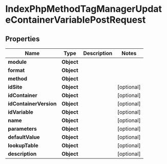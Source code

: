

# IndexPhpMethodTagManagerUpdateContainerVariablePostRequest


## Properties

| Name | Type | Description | Notes |
|------------ | ------------- | ------------- | -------------|
|**module** | **Object** |  |  |
|**format** | **Object** |  |  |
|**method** | **Object** |  |  |
|**idSite** | **Object** |  |  [optional] |
|**idContainer** | **Object** |  |  [optional] |
|**idContainerVersion** | **Object** |  |  [optional] |
|**idVariable** | **Object** |  |  [optional] |
|**name** | **Object** |  |  [optional] |
|**parameters** | **Object** |  |  [optional] |
|**defaultValue** | **Object** |  |  [optional] |
|**lookupTable** | **Object** |  |  [optional] |
|**description** | **Object** |  |  [optional] |



